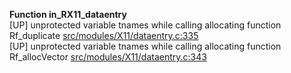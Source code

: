   
__Function in_RX11_dataentry__  
  [UP] unprotected variable tnames while calling allocating function Rf_duplicate [src/modules/X11/dataentry.c:335](https://github.com/wch/r-source/blob/ebb4b8e50d6a05d9caaf64441e09afe8206eeb3c/src/modules/X11/dataentry.c/#L335)  
  [UP] unprotected variable tnames while calling allocating function Rf_allocVector [src/modules/X11/dataentry.c:343](https://github.com/wch/r-source/blob/ebb4b8e50d6a05d9caaf64441e09afe8206eeb3c/src/modules/X11/dataentry.c/#L343)  
